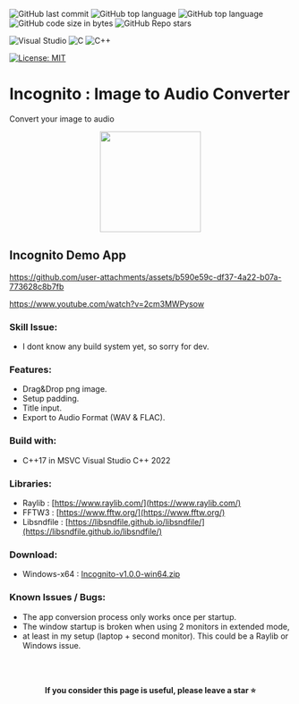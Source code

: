 ![GitHub last commit](https://img.shields.io/github/last-commit/UFTHaq/Incognito?style=for-the-badge)
![GitHub top language](https://img.shields.io/github/languages/top/UFTHaq/Incognito?logo=cpp&style=for-the-badge)
![GitHub top language](https://img.shields.io/github/languages/top/UFTHaq/Incognito?label=Raylib&logo=raylib&logoColor=black&style=for-the-badge)
![GitHub code size in bytes](https://img.shields.io/github/languages/code-size/UFTHaq/Incognito?style=for-the-badge)
![GitHub Repo stars](https://img.shields.io/github/stars/UFTHaq/Incognito?color=red&style=for-the-badge)

![Visual Studio](https://img.shields.io/badge/Visual%20Studio-5C2D91.svg?style=for-the-badge&logo=visual-studio&logoColor=white)
![C](https://img.shields.io/badge/c-%2300599C.svg?style=for-the-badge&logo=c&logoColor=white)
![C++](https://img.shields.io/badge/c++-%2300599C.svg?style=for-the-badge&logo=c%2B%2B&logoColor=white)

[![License: MIT](https://img.shields.io/badge/License-MIT-yellow.svg?style=for-the-badge)](https://opensource.org/licenses/MIT)

# Incognito : Image to Audio Converter
Convert your image to audio

<div align="center">
  <img src="https://github.com/user-attachments/assets/09ef1ec2-6484-4f33-91fb-1071425a74c5" width=180/>
</div>

## Incognito Demo App
https://github.com/user-attachments/assets/b590e59c-df37-4a22-b07a-773628c8b7fb

https://www.youtube.com/watch?v=2cm3MWPysow

### Skill Issue:
- I dont know any build system yet, so sorry for dev.

### Features:
- Drag&Drop png image.
- Setup padding.
- Title input.
- Export to Audio Format (WAV & FLAC).

### Build with:
- C++17 in MSVC Visual Studio C++ 2022

### Libraries:
- Raylib : [https://www.raylib.com/](https://www.raylib.com/)
- FFTW3 : [https://www.fftw.org/](https://www.fftw.org/)
- Libsndfile : [https://libsndfile.github.io/libsndfile/](https://libsndfile.github.io/libsndfile/)

### Download:
- Windows-x64 : <a href="https://github.com/UFTHaq/Incognito/releases/download/v.1.0.0/Incognito-v1.0.0-win64.zip">
 Incognito-v1.0.0-win64.zip
  </a>

### Known Issues / Bugs:
- The app conversion process only works once per startup.
- The window startup is broken when using 2 monitors in extended mode,
- at least in my setup (laptop + second monitor). This could be a Raylib or Windows issue.

<br></br>

<p align="center">
  <b>If you consider this page is useful, please leave a star ⭐</b>
</p>
